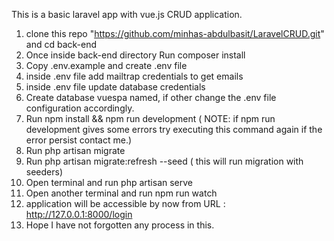 This is a basic laravel app with vue.js CRUD application.
1. clone this repo "https://github.com/minhas-abdulbasit/LaravelCRUD.git" and 
cd back-end 
2. Once inside back-end directory Run composer install 
3. Copy .env.example and create .env file 
4. inside .env file add mailtrap credentials to get emails
5. inside .env file update database credentials
6. Create database vuespa named, if other change the .env file configuration accordingly.
7. Run npm install && npm run development ( NOTE: if npm run development gives some errors try executing this command again if the error persist contact me.)
8. Run php artisan migrate
9. Run php artisan migrate:refresh --seed ( this will run migration with seeders)
10. Open terminal and run php artisan serve
11. Open another terminal and run npm run watch
12. application will be accessible by now from URL : http://127.0.0.1:8000/login
13. Hope I have not forgotten any process in this. 